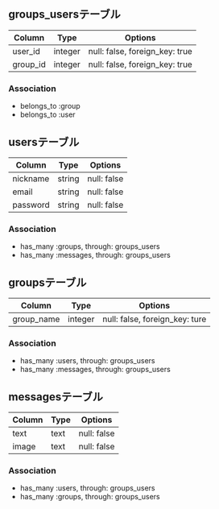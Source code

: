 ## groups_usersテーブル

|Column|Type|Options|
|------|----|-------|
|user_id|integer|null: false, foreign_key: true|
|group_id|integer|null: false, foreign_key: true|

### Association
- belongs_to :group
- belongs_to :user

## usersテーブル

|Column|Type|Options|
|------|----|-------|
|nickname|string|null: false|
|email|string|null: false|
|password|string|null: false|

### Association
- has_many :groups, through: groups_users
- has_many :messages, through: groups_users


## groupsテーブル

|Column|Type|Options|
|------|----|-------|
|group_name|integer|null: false, foreign_key: ture|

### Association
- has_many :users, through: groups_users
- has_many :messages, through: groups_users

## messagesテーブル

|Column|Type|Options|
|------|----|-------|
|text|text|null: false|
|image|text|null: false|

### Association
- has_many :users, through: groups_users
- has_many :groups, through: groups_users



